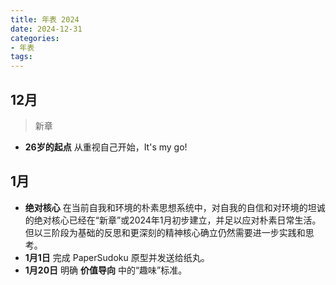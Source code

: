 ```yaml
---
title: 年表 2024
date: 2024-12-31
categories:
- 年表
tags:
---
```


## 12月

> 新章

- **26岁的起点** 从重视自己开始，It's my go!

## 1月

- **绝对核心** 在当前自我和环境的朴素思想系统中，对自我的自信和对环境的坦诚的绝对核心已经在“新章”或2024年1月初步建立，并足以应对朴素日常生活。但以三阶段为基础的反思和更深刻的精神核心确立仍然需要进一步实践和思考。
- **1月1日** 完成 PaperSudoku 原型并发送给纸丸。
- **1月20日** 明确 **价值导向** 中的“趣味”标准。
